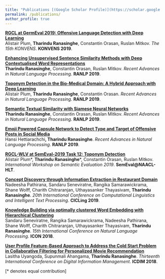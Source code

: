 ```yaml
---
title: "Publications [(Google Scholar Profile)](https://scholar.google.com/citations?hl=en&user=9t7WhIIAAAAJ)"
permalink: /publications/
author_profile: true
---
```


<b>[RGCL at GermEval 2019: Offensive Language Detection with Deep Learning](https://tharindudr.github.io/publications/RGCL_at_GermEval_2019:_Offensive_Language_Detection_with_Deep_Learning)</b> <br> 
Alistair Plum, <b>Tharindu Ranasinghe</b>, Constantin Orasan, Ruslan Mitkov.
<i>The 15th KONVENS</i>. <b>KONVENS 2019</b>.

<b>[Enhancing Unsupervised Sentence Similarity Methods with Deep Contextualised Word Representations](http://lantaoyu.com/publications/MAAIRL)</b> <br> 
<b>Tharindu Ranasinghe</b>, Constantin Orasan, Ruslan Mitkov.
<i>Recent Advances in Natural Language Processing</i>. <b>RANLP 2019</b>.

<b>[Toponym Detection in the Bio-Medical Domain: A Hybrid Approach with Deep Learning](http://lantaoyu.com/publications/CoT)</b> <br>
Alistair Plum, <b>Tharindu Ranasinghe</b>, Constantin Orasan.
<i>Recent Advances in Natural Language Processing</i>. <b>RANLP 2019</b>.

<b>[Semantic Textual Similarity with Siamese Neural Networks](http://lantaoyu.com/publications/CoT)</b> <br>
<b>Tharindu Ranasinghe</b>, Constantin Orasan, Ruslan Mitkov.
<i>Recent Advances in Natural Language Processing</i>. <b>RANLP 2019</b>.

<b>[Emoji Powered Capsule Network to Detect Type and Target of Offensive Posts in Social Media](http://lantaoyu.com/publications/CoT)</b> <br>
Hansi Hettiarachchi<b>, Tharindu Ranasinghe</b>.
<i>Recent Advances in Natural Language Processing</i>. <b>RANLP 2019</b>.

<b>[RGCL-WLV at SemEval-2019 Task 12: Toponym Detection](http://lantaoyu.com/publications/CoT)</b> <br>
Alistair Plum\*, <b>Tharindu Ranasinghe</b>\*, Constantin Orasan, Ruslan Mitkov.
<i>International Workshop on Semantic Evaluation 2019</i>. <b>SemEval@NAACL-HLT</b>.

<b>[Concept Discovery through Information Extraction in Restaurant Domain](http://lantaoyu.com/publications/CoT)</b> <br>
Nadeesha Pathirana, Sandaru Seneviratne, Rangika Samarawickrama, Shane Wolff, Charith Chitraranjan, Uthayasanker Thayasivam, <b>Tharindu Ranasinghe</b>.
<i>20th International Conference on Computational Linguistics and Intelligent Text Processing</i>. <b>CICLing 2019</b>.

<b>[Knowledge Building via optimally clustered Word Embedding with Hierarchical Clustering](http://lantaoyu.com/publications/CoT)</b> <br>
Sandaru Seneviratne, Rangika Samarawickrama, Nadeesha Pathirana, Shane Wolff, Charith Chitraranjan, Uthayasanker Thayasivam, <b>Tharindu Ranasinghe</b>.
<i>15th International Conference on Natural Language Processing</i>. <b>ICON 2018</b>.

<b>[User Profile Feature-Based Approach to Address the Cold Start Problem in Collaborative Filtering for Personalized Movie Recommendation](http://lantaoyu.com/publications/CoT)</b> <br>
Lasitha Uyangoda, Supunmali Ahangama, <b>Tharindu Ranasinghe</b>.
<i>Thirteenth International Conference on Digital Information Management</i>. <b>ICDIM 2018</b>.


[\* denotes equal contribution]



